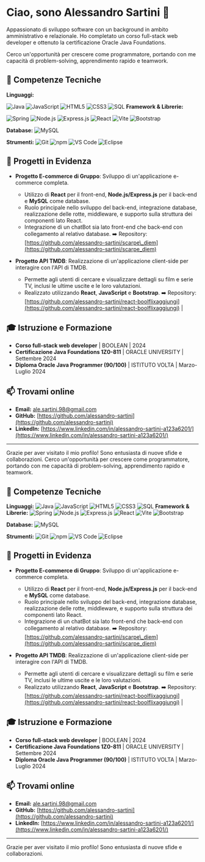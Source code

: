 
# Ciao, sono Alessandro Sartini 👋

Appassionato di sviluppo software con un background in ambito amministrativo e relazionale. Ho completato un corso full-stack web developer e ottenuto la certificazione Oracle Java Foundations.

Cerco un'opportunità per crescere come programmatore, portando con me capacità di problem-solving, apprendimento rapido e teamwork.

## 🔧 Competenze Tecniche

**Linguaggi:**

![Java](https://img.shields.io/badge/Java-007396?style=for-the-badge&logo=java&logoColor=white)
![JavaScript](https://img.shields.io/badge/JavaScript-F7DF1E?style=for-the-badge&logo=javascript&logoColor=black)
![HTML5](https://img.shields.io/badge/HTML5-E34F26?style=for-the-badge&logo=html5&logoColor=white)
![CSS3](https://img.shields.io/badge/CSS3-1572B6?style=for-the-badge&logo=css3&logoColor=white)
![SQL](https://img.shields.io/badge/SQL-4479A1?style=for-the-badge&logo=mysql&logoColor=white) 
**Framework & Librerie:**

![Spring](https://img.shields.io/badge/Spring-66BB66?style=for-the-badge&logo=spring&logoColor=white)
![Node.js](https://img.shields.io/badge/Node.js-339933?style=for-the-badge&logo=node.js&logoColor=white)
![Express.js](https://img.shields.io/badge/Express.js-000000?style=for-the-badge&logo=express&logoColor=white)
![React](https://img.shields.io/badge/React-61DAFB?style=for-the-badge&logo=react&logoColor=black)
![Vite](https://img.shields.io/badge/Vite-646CFF?style=for-the-badge&logo=vite&logoColor=white)
![Bootstrap](https://img.shields.io/badge/Bootstrap-7952B3?style=for-the-badge&logo=bootstrap&logoColor=white)

**Database:**
![MySQL](https://img.shields.io/badge/MySQL-4479A1?style=for-the-badge&logo=mysql&logoColor=white)

**Strumenti:**
![Git](https://img.shields.io/badge/Git-F05032?style=for-the-badge&logo=git&logoColor=white)
![npm](https://img.shields.io/badge/npm-CB3837?style=for-the-badge&logo=npm&logoColor=white)
![VS Code](https://img.shields.io/badge/VS%20Code-007ACC?style=for-the-badge&logo=visual-studio-code&logoColor=white)
![Eclipse](https://img.shields.io/badge/Eclipse-2C2255?style=for-the-badge&logo=eclipse&logoColor=white)


## 🚀 Progetti in Evidenza

* **Progetto E-commerce di Gruppo**: Sviluppo di un'applicazione e-commerce completa.
    * Utilizzo di **React** per il front-end, **Node.js/Express.js** per il back-end e **MySQL** come database.
    * Ruolo principale nello sviluppo del back-end, integrazione database, realizzazione delle rotte, middleware, e supporto sulla struttura dei componenti lato React.
    * Integrazione di un chatBot sia lato front-end che back-end con collegamento al relativo database.
    ➡️ Repository: [https://github.com/alessandro-sartini/scarpe\_diem](https://github.com/alessandro-sartini/scarpe_diem)

* **Progetto API TMDB**: Realizzazione di un'applicazione client-side per interagire con l'API di TMDB.
    * Permette agli utenti di cercare e visualizzare dettagli su film e serie TV, inclusi le ultime uscite e le loro valutazioni.
    * Realizzato utilizzando **React**, **JavaScript** e **Bootstrap**.
    ➡️ Repository: [https://github.com/alessandro-sartini/react-boolflixaggiungi](https://github.com/alessandro-sartini/react-boolflixaggiungi) | 

## 🎓 Istruzione e Formazione

* **Corso full-stack web developer** | BOOLEAN | 2024 
* **Certificazione Java Foundations 1Z0-811** | ORACLE UNIVERSITY | Settembre 2024 
* **Diploma Oracle Java Programmer (90/100)** | ISTITUTO VOLTA | Marzo-Luglio 2024 


## 📫 Trovami online

* **Email:** [ale.sartini.98@gmail.com](mailto:ale.sartini.98@gmail.com) 
* **GitHub:** [https://github.com/alessandro-sartini](https://github.com/alessandro-sartini)
* **LinkedIn:** [https://www.linkedin.com/in/alessandro-sartini-a123a6201/](https://www.linkedin.com/in/alessandro-sartini-a123a6201/)

---

Grazie per aver visitato il mio profilo! Sono entusiasta di nuove sfide e collaborazioni.
Cerco un'opportunità per crescere come programmatore, portando con me capacità di problem-solving, apprendimento rapido e teamwork.

## 🔧 Competenze Tecniche

**Linguaggi:**
![Java](https://img.shields.io/badge/Java-007396?style=for-the-badge&logo=java&logoColor=white)
![JavaScript](https://img.shields.io/badge/JavaScript-F7DF1E?style=for-the-badge&logo=javascript&logoColor=black)
![HTML5](https://img.shields.io/badge/HTML5-E34F26?style=for-the-badge&logo=html5&logoColor=white)
![CSS3](https://img.shields.io/badge/CSS3-1572B6?style=for-the-badge&logo=css3&logoColor=white)
![SQL](https://img.shields.io/badge/SQL-4479A1?style=for-the-badge&logo=mysql&logoColor=white) **Framework & Librerie:**
![Spring](https://img.shields.io/badge/Spring-66BB66?style=for-the-badge&logo=spring&logoColor=white)
![Node.js](https://img.shields.io/badge/Node.js-339933?style=for-the-badge&logo=node.js&logoColor=white)
![Express.js](https://img.shields.io/badge/Express.js-000000?style=for-the-badge&logo=express&logoColor=white)
![React](https://img.shields.io/badge/React-61DAFB?style=for-the-badge&logo=react&logoColor=black)
![Vite](https://img.shields.io/badge/Vite-646CFF?style=for-the-badge&logo=vite&logoColor=white)
![Bootstrap](https://img.shields.io/badge/Bootstrap-7952B3?style=for-the-badge&logo=bootstrap&logoColor=white)

**Database:**
![MySQL](https://img.shields.io/badge/MySQL-4479A1?style=for-the-badge&logo=mysql&logoColor=white)

**Strumenti:**
![Git](https://img.shields.io/badge/Git-F05032?style=for-the-badge&logo=git&logoColor=white)
![npm](https://img.shields.io/badge/npm-CB3837?style=for-the-badge&logo=npm&logoColor=white)
![VS Code](https://img.shields.io/badge/VS%20Code-007ACC?style=for-the-badge&logo=visual-studio-code&logoColor=white)
![Eclipse](https://img.shields.io/badge/Eclipse-2C2255?style=for-the-badge&logo=eclipse&logoColor=white)


## 🚀 Progetti in Evidenza

* **Progetto E-commerce di Gruppo**: Sviluppo di un'applicazione e-commerce completa.
    * Utilizzo di **React** per il front-end, **Node.js/Express.js** per il back-end e **MySQL** come database.
    * Ruolo principale nello sviluppo del back-end, integrazione database, realizzazione delle rotte, middleware, e supporto sulla struttura dei componenti lato React.
    * Integrazione di un chatBot sia lato front-end che back-end con collegamento al relativo database.
    ➡️ Repository: [https://github.com/alessandro-sartini/scarpe\_diem](https://github.com/alessandro-sartini/scarpe_diem)

* **Progetto API TMDB**: Realizzazione di un'applicazione client-side per interagire con l'API di TMDB.
    * Permette agli utenti di cercare e visualizzare dettagli su film e serie TV, inclusi le ultime uscite e le loro valutazioni.
    * Realizzato utilizzando **React**, **JavaScript** e **Bootstrap**.
    ➡️ Repository: [https://github.com/alessandro-sartini/react-boolflixaggiungi](https://github.com/alessandro-sartini/react-boolflixaggiungi) | 

## 🎓 Istruzione e Formazione

* **Corso full-stack web developer** | BOOLEAN | 2024 
* **Certificazione Java Foundations 1Z0-811** | ORACLE UNIVERSITY | Settembre 2024 
* **Diploma Oracle Java Programmer (90/100)** | ISTITUTO VOLTA | Marzo-Luglio 2024 


## 📫 Trovami online

* **Email:** [ale.sartini.98@gmail.com](mailto:ale.sartini.98@gmail.com) 
* **GitHub:** [https://github.com/alessandro-sartini](https://github.com/alessandro-sartini)
* **LinkedIn:** [https://www.linkedin.com/in/alessandro-sartini-a123a6201/](https://www.linkedin.com/in/alessandro-sartini-a123a6201/)

---

Grazie per aver visitato il mio profilo! Sono entusiasta di nuove sfide e collaborazioni.
